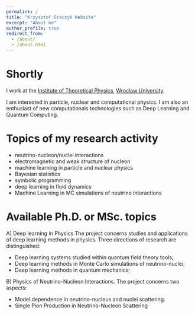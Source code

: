 ```yaml
---
permalink: /
title: "Krzysztof Graczyk Website"
excerpt: "About me"
author_profile: true
redirect_from: 
  - /about/
  - /about.html
---
```



Shortly
======
I work at the [Institute of Theoretical Physics](https://www.ift.uni.wroc.pl), [Wroclaw University](www.uni.wroc.pl). 

I am interested in particle, nuclear and computational physics. I am also an enthusiast of new computationals technologies such as Deep Learning and Quantum Computing.



Topics of my research activity
======
  * neutrino-nucleon/nuclei interactions
  * electromagnetic and weak structure of nucleon
  * machine learning in particle and nuclear physics
  * Bayesian statistics
  * symbolic programming
  * deep learning in fluid dynamics
  * Machine Learning in MC simulations of neutrino interactions


Available Ph.D. or MSc. topics
====== 
A) Deep learning in Physics
The project concerns studies and applications of deep learning methods in physics. Three directions of research are distinguished:
  * Deep learning systems studied within quantum field theory tools;
  * Deep learning methods in Monte Carlo simulations of neutrino-nuclei;
  * Deep learning methods in quantum mechanics;

B)  Physics of Neutrino-Nucleon Interactions. The project concerns two aspects:
  * Model dependence in neutrino-nucleus and nuclei scattering. 
  * Single Pion Production in Neutrino-Nucleon Scattering

